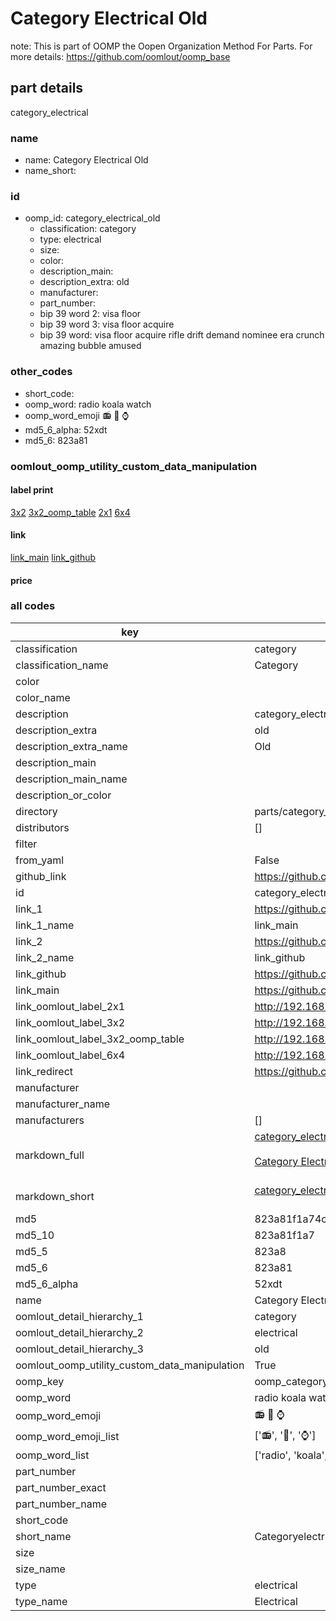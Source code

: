 # Category Electrical Old  

note: This is part of OOMP the Oopen Organization Method For Parts. For more details: https://github.com/oomlout/oomp_base

##  part details
  



category_electrical



### name
* name: Category Electrical Old
* name_short: 
### id
* oomp_id: category_electrical_old
  * classification: category
  * type: electrical
  * size: 
  * color: 
  * description_main: 
  * description_extra: old
  * manufacturer: 
  * part_number: 
  * bip 39 word 2: visa floor
  * bip 39 word 3: visa floor acquire
  * bip 39 word: visa floor acquire rifle drift demand nominee era crunch amazing bubble amused

### other_codes
* short_code: 
* oomp_word: radio koala watch
* oomp_word_emoji :radio: :koala: :watch:
* md5_6_alpha: 52xdt
* md5_6: 823a81






### oomlout_oomp_utility_custom_data_manipulation
#### label print
[3x2](http://192.168.1.245:1112/?label=oomp%2052xdt)
[3x2_oomp_table](http://192.168.1.108:1112/?label=oomp%2052xdt)
[2x1](http://192.168.1.242:1112/?label=oomp%2052xdt)
[6x4](http://192.168.1.55:1112/?label=oomp%2052xdt)    

#### link

[link_main](https://github.com/oomlout/oomlout_oomp_version_1_messy/tree/main/parts/category_electrical_old) [link_github](https://github.com/oomlout/oomlout_oomp_version_1_messy/tree/main/parts/category_electrical_old)                             

#### price







### all codes 
| key | value |  
| --- | --- |  
| classification | category |  
| classification_name | Category |  
| color |  |  
| color_name |  |  
| description | category_electrical |  
| description_extra | old |  
| description_extra_name | Old |  
| description_main |  |  
| description_main_name |  |  
| description_or_color |   |  
| directory | parts/category_electrical_old |  
| distributors | [] |  
| filter |  |  
| from_yaml | False |  
| github_link | https://github.com/oomlout/oomlout_oomp_part_src/tree/main/parts/category_electrical_old |  
| id | category_electrical_old |  
| link_1 | https://github.com/oomlout/oomlout_oomp_version_1_messy/tree/main/parts/category_electrical_old |  
| link_1_name | link_main |  
| link_2 | https://github.com/oomlout/oomlout_oomp_version_1_messy/tree/main/parts/category_electrical_old |  
| link_2_name | link_github |  
| link_github | https://github.com/oomlout/oomlout_oomp_version_1_messy/tree/main/parts/category_electrical_old |  
| link_main | https://github.com/oomlout/oomlout_oomp_version_1_messy/tree/main/parts/category_electrical_old |  
| link_oomlout_label_2x1 | http://192.168.1.242:1112/?label=oomp%2052xdt |  
| link_oomlout_label_3x2 | http://192.168.1.245:1112/?label=oomp%2052xdt |  
| link_oomlout_label_3x2_oomp_table | http://192.168.1.108:1112/?label=oomp%2052xdt |  
| link_oomlout_label_6x4 | http://192.168.1.55:1112/?label=oomp%2052xdt |  
| link_redirect | https://github.com/oomlout/oomlout_oomp_version_1_messy/tree/main/parts/category_electrical_old |  
| manufacturer |  |  
| manufacturer_name |  |  
| manufacturers | [] |  
| markdown_full | [category_electrical_old](none)<br>[](none)<br>[Category Electrical Old](none)<br><br> |  
| markdown_short | [category_electrical_old](none)<br><br> |  
| md5 | 823a81f1a74c52bce8a16b9a04565fa5 |  
| md5_10 | 823a81f1a7 |  
| md5_5 | 823a8 |  
| md5_6 | 823a81 |  
| md5_6_alpha | 52xdt |  
| name | Category Electrical Old |  
| oomlout_detail_hierarchy_1 | category |  
| oomlout_detail_hierarchy_2 | electrical |  
| oomlout_detail_hierarchy_3 | old |  
| oomlout_oomp_utility_custom_data_manipulation | True |  
| oomp_key | oomp_category_electrical_old |  
| oomp_word | radio koala watch |  
| oomp_word_emoji | :radio: :koala: :watch: |  
| oomp_word_emoji_list | [':radio:', ':koala:', ':watch:'] |  
| oomp_word_list | ['radio', 'koala', 'watch'] |  
| part_number |  |  
| part_number_exact |  |  
| part_number_name |  |  
| short_code |  |  
| short_name | Categoryelectrical |  
| size |  |  
| size_name |  |  
| type | electrical |  
| type_name | Electrical |  
